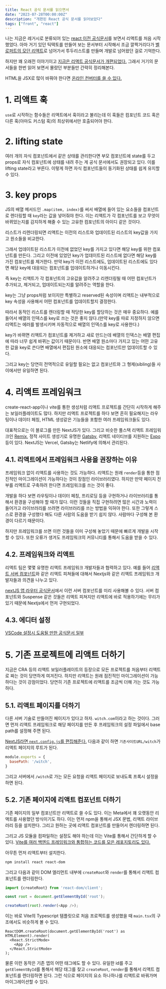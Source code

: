 ```yaml
---
title: React 공식 문서를 읽으면서
date: "2023-07-28T00:00:00Z"
description: "개편된 React 공식 문서를 읽어보았다"
tags: ["front", "react"]
---
```


나는 지금은 레거시로 분류되어 있는 [react 이전 공식문서](https://ko.legacy.reactjs.org/)를 보면서 리액트를 처음 시작했었다. 아마 거기 있던 틱택토를 만들어 보는 문서부터 시작해서 조금 깔짝거리다가 [벨로퍼트의 모던 리액트](https://react.vlpt.us/)로 넘어가서 투두리스트를 만들며 개발로 넘어왔던 걸로 기억한다.

하지만 꽤 오래전 이야기이고 [지금은 리액트 공식문서가 개편되었다.](https://react.dev/) 그래서 거기의 문서들을 한번 읽어 보면서 몰랐던 부분들만 간략히 정리해본다.

HTML을 JSX로 많이 바꿔야 한다면 [온라인 컨버터를 쓸 수 있다.](https://transform.tools/html-to-jsx)

# 1. 리액트 훅

`use`로 시작하는 함수들은 리액트에서 훅이라고 불리는데 이 훅들은 컴포넌트 코드 혹은 다른 훅(아마도 커스텀 훅)의 최상위에서만 호출되어야 한다.

# 2. lifting state

여러 개의 자식 컴포넌트에서 같은 상태를 관리한다면 부모 컴포넌트에 state를 두고 props로 자식 컴포넌트에 상태를 내려 주는 게 공식 문서에서도 권장되고 있다. 이를 lifting state라고 부른다. 이렇게 하면 자식 컴포넌트들이 동기화된 상태를 쉽게 유지할 수 있다.

# 3. key props

JS의 배열 메서드인 `.map(item, index)`를 써서 배열에 들어 있는 요소들을 컴포넌트로 렌더링할 때 `key`라는 값을 넣어줘야 한다. 이는 리액트가 각 컴포넌트를 보고 무엇이 바뀌었는지를 감지하게 해줄 수 있는 고유한 컴포넌트의 아이디 같은 것이다.

리스트가 리렌더링되면 리액트는 이전의 리스트와 업데이트된 리스트의 key값을 가지고 원소들을 비교한다. 

그래서 업데이트된 리스트가 이전에 없었던 key를 가지고 있다면 해당 key를 위한 컴포넌트를 만든다. 그리고 이전에 있었던 key가 업데이트된 리스트에 없다면 해당 key를 가진 컴포넌트를 제거한다. 만약 key가 이전 리스트에도, 업데이트된 리스트에도 있다면 해당 key에 대응되는 컴포넌트를 업데이트하거나 이동시킨다.

즉 key는 리액트가 각 컴포넌트의 고유값을 알려주고 리렌더링될 때 어떤 컴포넌트가 추가되고, 제거되고, 업데이트되는지를 알려주는 역할을 한다. 

key는 그냥 props처럼 보이지만 특별하고 reserved된 속성이며 리액트는 내부적으로 key 속성을 사용해서 어떤 컴포넌트를 업데이트할지 결정한다.

따라서 동적인 리스트를 렌더링할 때 적당한 key를 할당하는 것은 매우 중요하다. 예를 들어서 배열의 인덱스를 key로 쓰는 것은 좋지 않다.(만약 key를 따로 지정하지 않으면 리액트는 에러를 발생시키며 자동적으로 배열의 인덱스를 key로 사용한다.)

key가 바뀌면 리액트가 컴포넌트를 제거하고 새로 만드는데 배열의 인덱스는 배열 편집에 따라 너무 쉽게 바뀌는 값이기 때문이다. 반면 배열 원소마다 가지고 있는 어떤 고유한 값을 key로 쓴다면 배열에서 편집된 원소에 대응되는 컴포넌트만 업데이트할 수 있다.

그리고 key는 당연히 전역적으로 유일할 필요는 없고 컴포넌트와 그 형제(sibling)들 사이에서만 유일하면 된다.

# 4. 리액트 프레임워크

create-react-app이나 vite를 통한 생성처럼 리액트 프로젝트를 간단히 시작하게 해주는 보일러플레이트도 많다. 하지만 리액트 프로젝트를 하다 보면 흔히 필요해지는 라우팅이나 데이터 페칭, HTML 생성같은 기능들을 포함한 여러 프레임워크들도 있다.

대표적으로는 이 블로그를 만든 NextJS가 있다. 그리고 비슷한 풀스택 리액트 프레임워크인 [Remix](https://remix.run/), 정적 사이트 생성기로 유명한 [Gatsby](https://www.gatsbyjs.com/), 리액트 네이티브를 지원하는 [Expo](https://expo.dev/) 등이 있다. NextJS는 Vercel, Gatsby는 Netlify에 의해서 관리된다.

## 4.1. 리액트에서 프레임워크 사용을 권장하는 이유

프레임워크 없이 리액트를 사용하는 것도 가능하다. 리액트는 원래 `render`등을 통한 점진적인 마이그레이션이 가능하다는 것이 장점인 라이브러리였다. 하지만 만약 페이지 전부를 리액트로 구축하려 한다면 프레임워크를 쓰는 것이 좋다.

개발을 하다 보면 라우팅이나 데이터 페칭, 프리로딩 등을 구현하거나 라이브러리를 통해서 환경을 구성해야 할 때가 많다. 이런 것들을 직접 구현하려면 많은 시간과 노력이 들어가고 라이브러리를 쓰려면 라이브러리를 쓰는 방법을 익혀야 한다. 또한 그렇게 스스로 환경을 구성했다 해도 다른 사람의 도움을 받기 쉽지 않다. 사람마다 구성해 본 환경이 다르기 때문이다.

하지만 프레임워크를 쓰면 이런 것들을 이미 구성해 놓았기 때문에 빠르게 개발을 시작할 수 있다. 또한 오류가 생겨도 프레임워크의 커뮤니티를 통해서 도움을 받을 수 있다.

## 4.2. 프레임워크와 리액트

리액트 팀은 몇몇 유명한 리액트 프레임워크 개발자들과 협력하고 있다. 예를 들어 [리액트 서버 컴포넌트](https://react.dev/blog/2023/03/22/react-labs-what-we-have-been-working-on-march-2023#react-server-components)와 같은 리액트 피쳐들에 대해서 Nextjs와 같은 리액트 프레임워크 개발자들과 의견을 나누고 있다.

[nextJS 앱 라우터 공식문서](https://nextjs.org/docs)에서 이런 서버 컴포넌트를 미리 사용해볼 수 있다. 서버 컴포넌트와 Suspense 같은 것들은 리액트 피쳐지만 리액트에 바로 적용하기에는 무리가 있기 때문에 Nextjs에서 먼저 구현되었다.

## 4.3. 에디터 설정

[VSCode 설정시 도움될 만한 공식문서 일부](https://react.dev/learn/editor-setup)

# 5. 기존 프로젝트에 리액트 더하기

지금은 CRA 등의 리액트 보일러플레이트의 등장으로 모든 프로젝트를 처음부터 리액트로 짜는 것이 당연하게 여겨진다. 하지만 리액트는 원래 점진적인 마이그레이션이 가능하다는 것이 강점이었다. 당연히 기존 프로젝트에 리액트를 조금씩 더해 가는 것도 가능하다.

## 5.1. 리액트 페이지를 더하기

다른 서버 기술로 만들어진 페이지가 있다고 하자. `witch.com`이라고 하는 것이다. 그러면 먼저 리액트 프레임워크로 해당 페이지를 만든 후 프레임워크의 설정 파일에서 base path를 설정해 주면 된다.

[NextJS라면 `next.config.js`를 편집해준다.](https://nextjs.org/docs/app/api-reference/next-config-js/basePath) 다음과 같이 하면 `기존사이트URL/witch`가 리액트 페이지의 루트가 된다.

```js
module.exports = {
  basePath: '/witch',
}
```

그리고 서버에서 `/witch`로 가는 모든 요청을 리액트 페이지로 보내도록 프록시 설정을 하면 된다.

## 5.2. 기존 페이지에 리액트 컴포넌트 더하기

기존 페이지의 일부 컴포넌트만 리액트로 쓸 수도 있다. 이는 Meta에서 꽤 오랫동안 리액트를 사용했던 방식이기도 하다. 이는 먼저 npm을 통해서 JSX 문법, 리액트 라이브러리 등을 설치한다. 그리고 원하는 곳에 리액트 컴포넌트를 만들어서 렌더링하면 된다.

그리고 JS 모듈을 컴파일하는 설정도 해야 하는데 이는 Vite를 통해서 간단하게 할 수 있다. [Vite를 여러 백엔드 프레임워크와 통합하는 코드를 모은 레포지토리도 있다.](https://github.com/vitejs/awesome-vite#integrations-with-backends)

아무튼 먼저 리액트부터 설치한다.

```bash
npm install react react-dom
```

그리고 다음과 같이 DOM 엘리먼트 내부에 `createRoot`와 `render`를 통해서 리액트 컴포넌트를 렌더링한다.

```js
import {createRoot} from 'react-dom/client';

const root = document.getElementById('root');

createRoot(root).render(<App />);
```

이는 바로 Vite의 Typescript 템플릿으로 처음 프로젝트를 생성했을 때 `main.tsx`의 구조에서도 비슷하게 볼 수 있다.

```tsx
ReactDOM.createRoot(document.getElementById('root') as HTMLElement).render(
  <React.StrictMode>
    <App />
  </React.StrictMode>
);
```

물론 이런 동작은 기존 앱의 어떤 태그에도 할 수 있다. 유일한 id를 주고 `getElementById`를 통해서 해당 태그를 찾고 `createRoot`, `render`를 통해서 리액트 컴포넌트를 렌더링하면 된다. 그런 식으로 페이지의 요소 하나하나를 리액트로 바꿔가며 마이그레이션할 수 있다.

